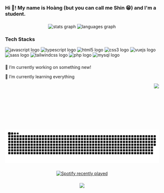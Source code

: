 <h3 align="left">Hi 👋! My name is Hoàng (but you can call me Shin 😁) and I'm a student.</h3>

###

<div align="center">
  <img src="https://github-readme-stats.vercel.app/api?username=shin202&hide_title=false&hide_rank=false&show_icons=true&include_all_commits=true&count_private=true&disable_animations=false&theme=dracula&locale=en&hide_border=false" height="150" alt="stats graph"  />
  <img src="https://github-readme-stats.vercel.app/api/top-langs?username=shin202&locale=en&hide_title=false&layout=compact&card_width=320&langs_count=5&theme=dracula&hide_border=false" height="150" alt="languages graph"  />
</div>

###

<h3 align="left">Tech Stacks</h3>

<div align="left">
  <img src="https://cdn.jsdelivr.net/gh/devicons/devicon/icons/javascript/javascript-original.svg" height="30" width="42" alt="javascript logo"  />
  <img src="https://cdn.jsdelivr.net/gh/devicons/devicon/icons/typescript/typescript-original.svg" height="30" width="42" alt="typescript logo"  />
  <img src="https://cdn.jsdelivr.net/gh/devicons/devicon/icons/html5/html5-original.svg" height="30" width="42" alt="html5 logo"  />
  <img src="https://cdn.jsdelivr.net/gh/devicons/devicon/icons/css3/css3-original.svg" height="30" width="42" alt="css3 logo"  />
  <img src="https://cdn.jsdelivr.net/gh/devicons/devicon/icons/vuejs/vuejs-original.svg" height="30" width="42" alt="vuejs logo"  />
  <img src="https://cdn.jsdelivr.net/gh/devicons/devicon/icons/sass/sass-original.svg" height="30" width="42" alt="sass logo"  />
  <img src="https://cdn.jsdelivr.net/gh/devicons/devicon/icons/tailwindcss/tailwindcss-plain.svg" height="30" width="42" alt="tailwindcss logo"  />
  <img src="https://cdn.jsdelivr.net/gh/devicons/devicon/icons/php/php-original.svg" height="30" width="42" alt="php logo"  />
  <img src="https://cdn.jsdelivr.net/gh/devicons/devicon/icons/mysql/mysql-original.svg" height="30" width="42" alt="mysql logo"  />
</div>

###


🔭 I’m currently working on something new!

🌱 I’m currently learning everything

<img align="right" height="150" src="https://64.media.tumblr.com/473e088055e8da741cd2df8f82b2a0a5/tumblr_nbhpj8xMGy1qg6rkio1_1280.gifv"  />

###

<br clear="both">

<img src="https://raw.githubusercontent.com/shin202/shin202/output/snake.svg" alt="Snake animation" />

###

<div align="center">
  <a href="https://open.spotify.com/user/31lkkghgfdu5h7sfons3sen6esna">
    <img src="https://spotify-recently-played-readme.vercel.app/api?user=31lkkghgfdu5h7sfons3sen6esna&count=5&unique=true" alt="Spotify recently played"  />
  </a>
</div>

###

<div align="center">
  <img src="https://profile-counter.glitch.me/shin202/count.svg?"  />
</div>

###
